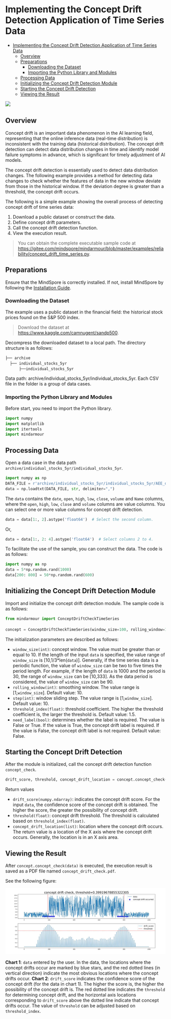 ﻿# Implementing the Concept Drift Detection Application of Time Series Data

<!-- TOC -->

- [Implementing the Concept Drift Detection Application of Time Series Data](#implementing-the-concept-drift-detection-application-of-time-series-data)
    - [Overview](#overview)
    - [Preparations](#preparations)
        - [Downloading the Dataset](#downloading-the-dataset)
        - [Importing the Python Library and Modules](#importing-the-python-library-and-modules)
    - [Processing Data](#processing-data)
    - [Initializing the Concept Drift Detection Module](#initializing-the-concept-drift-detection-module)
    - [Starting the Concept Drift Detection](#starting-the-concept-drift-detection)
    - [Viewing the Result](#viewing-the-result)

<!-- /TOC -->

<a href="https://gitee.com/mindspore/docs/blob/master/docs/mindarmour/docs/source_en/concept_drift_time_series.md" target="_blank"><img src="https://gitee.com/mindspore/docs/raw/master/resource/_static/logo_source.png"></a>

## Overview

Concept drift is an important data phenomenon in the AI learning field, representing that the online inference data (real-time distribution) is inconsistent with the training data (historical distribution).
 The concept drift detection can detect data distribution changes in time and identify model failure symptoms in advance, which is significant for timely adjustment of AI models.

The concept drift detection is essentially used to detect data distribution changes. The following example provides a method for detecting data changes to check whether the features of data in the new window deviate from those in the historical window. If the deviation degree is greater than a threshold, the concept drift occurs.

The following is a simple example showing the overall process of detecting concept drift of time series data:

1. Download a public dataset or construct the data.
2. Define concept drift parameters.
3. Call the concept drift detection function.
4. View the execution result.

> You can obtain the complete executable sample code at <https://gitee.com/mindspore/mindarmour/blob/master/examples/reliability/concept_drift_time_series.py>.

## Preparations

Ensure that the MindSpore is correctly installed. If not, install MindSpore by following the [Installation Guide](https://www.mindspore.cn/install/en).

### Downloading the Dataset

The example uses a public dataset in the financial field: the historical stock prices found on the S&P 500 index.
> Download the dataset at <https://www.kaggle.com/camnugent/sandp500>.

Decompress the downloaded dataset to a local path. The directory structure is as follows:

```bash
├── archive
  ├── individual_stocks_5yr
      ├──individual_stocks_5yr
```

Data path: archive/individual_stocks_5yr/individual_stocks_5yr. Each CSV file in the folder is a group of data cases.

### Importing the Python Library and Modules

Before start, you need to import the Python library.

```python
import numpy
import matplotlib
import itertools
import mindarmour
```

## Processing Data

Open a data case in the data path `archive/individual_stocks_5yr/individual_stocks_5yr`.

```python
import numpy as np
DATA_FILE = r'archive/individual_stocks_5yr/individual_stocks_5yr/AEE_data.csv'
data = np.loadtxt(DATA_FILE, str, delimiter=",")
```

The `data` contains the `date`, `open`, `high`, `low`, `close`, `volume` and `Name` columns, where the `open`, `high`, `low`, `close` and `volume` columns are value columns. You can select one or more value columns for concept drift detection.

```python
data = data[1:, 2].astype('float64')  # Select the second column.
```

Or,

```python
data = data[1:, 2: 4].astype('float64')  # Select columns 2 to 4.
```

To facilitate the use of the sample, you can construct the data. The code is as follows:

```python
import numpy as np
data = 5*np.random.rand(1000)
data[200: 800] = 50*np.random.rand(600)
```

## Initializing the Concept Drift Detection Module

Import and initialize the concept drift detection module. The sample code is as follows:

```python
from mindarmour import ConceptDriftCheckTimeSeries

concept = ConceptDriftCheckTimeSeries(window_size=100, rolling_window=10, step=10, threshold_index=1.5,need_label=False)
```

The initialization parameters are described as follows:

- `window_size(int)`: concept window. The value must be greater than or equal to 10. If the length of the input `data` is specified, the value range of `window_size` is [10,1/3*len(`data`)]. Generally, if the time series data is a periodic function, the value of `window_size` can be two to five times the period length. For example, if the length of `data` is 1000 and the period is 30, the range of `window_size` can be [10,333]. As the data period is considered, the value of `window_size` can be 90.
- `rolling_window(int)`: smoothing window. The value range is [1,`window_size`]. Default value: 10.
- `step(int)`: window sliding step. The value range is [1,`window_size`]. Default value: 10.
- `threshold_index(float)`: threshold coefficient. The higher the threshold coefficient is, the larger the threshold is. Default value: 1.5.
- `need_label(bool)`: determines whether the label is required. The value is False or True. If the value is True, the concept drift label is required. If the value is False, the concept drift label is not required. Default value: False.

## Starting the Concept Drift Detection

After the module is initialized, call the concept drift detection function `concept_check`.

```python
drift_score, threshold, concept_drift_location = concept.concept_check(data)
```

Return values

- `drift_score(numpy.ndarray)`: indicates the concept drift score. For the input `data`, the confidence score of the concept drift is obtained. The higher the score, the greater the possibility of concept drift.
- `threshold(float)`: concept drift threshold. The threshold is calculated based on `threshold_index(float)`.
- `concept_drift_location(list)`: location where the concept drift occurs. The return value is a location of the X axis where the concept drift occurs. Generally, the location is in an X axis area.

## Viewing the Result

After `concept.concept_check(data)` is executed, the execution result is saved as a PDF file named `concept_drift_check.pdf`.

See the following figure:

![Concept drift](./images/concept_drift_timeseries.JPG)

**Chart 1**: `data` entered by the user. In the data, the locations where the concept drifts occur are marked by blue stars, and the red dotted lines (in vertical direction) indicate the most obvious locations where the concept drifts occur.
**Chart 2**:  `drift_score` indicates the confidence score of the concept drift (for the data in chart 1). The higher the score is, the higher the possibility of the concept drift is. The red dotted line indicates the `threshold` for determining concept drift, and the horizontal axis locations corresponding to `drift_score` above the dotted line indicate that concept drifts occur. The value of `threshold` can be adjusted based on `threshold_index`.
